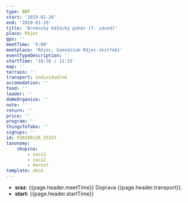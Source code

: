 ```yaml
---
type: BBP
start: '2019-01-26'
end: '2019-01-26'
title: 'Brněnský běžecký pohár (7. závod)'
place: Rájec
gps: ''
meetTime: '9:00'
meetplace: 'Rájec, Gymnázium Rájec-Jestřebí'
eventTypeDescription: ''
startTime: '10:30 / 11:15'
map: ''
terrain: ''
transport: individuálně
accomodation: ''
food: ''
leader: ''
doWeOrganize: ''
note: ''
return: ''
price: ''
program: ''
thingsToTake: ''
signups: ''
id: P20190126_35337
taxonomy:
    skupina:
        - zaci1
        - zaci2
        - dorost
template: akce
---
```

* **sraz**: {{page.header.meetTime}} Doprava {{page.header.transport}}.
* **start**: {{page.header.startTime}}
